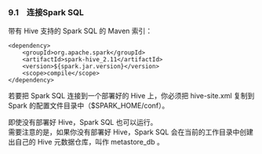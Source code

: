### 9.1　连接Spark SQL ###
带有 Hive 支持的 Spark SQL 的 Maven 索引：
``` 
<dependency>
    <groupId>org.apache.spark</groupId>
    <artifactId>spark-hive_2.11</artifactId>
    <version>${spark.jar.version}</version>
    <scope>compile</scope>
</dependency>
```

若要把 Spark SQL 连接到一个部署好的 Hive 上，你必须把 hive-site.xml 复制到 Spark 的配置文件目录中（$SPARK_HOME/conf）。  

即使没有部署好 Hive，Spark SQL 也可以运行。  
需要注意的是，如果你没有部署好 Hive，Spark SQL 会在当前的工作目录中创建出自己的 Hive 元数据仓库，叫作 metastore_db 。